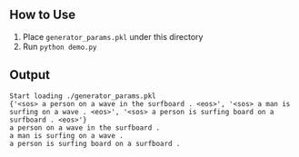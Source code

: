 ## How to Use
1. Place `generator_params.pkl` under this directory
2. Run `python demo.py`

## Output
```
Start loading ./generator_params.pkl
{'<sos> a person on a wave in the surfboard . <eos>', '<sos> a man is surfing on a wave . <eos>', '<sos> a person is surfing board on a surfboard . <eos>'}
a person on a wave in the surfboard .
a man is surfing on a wave .
a person is surfing board on a surfboard .

```
